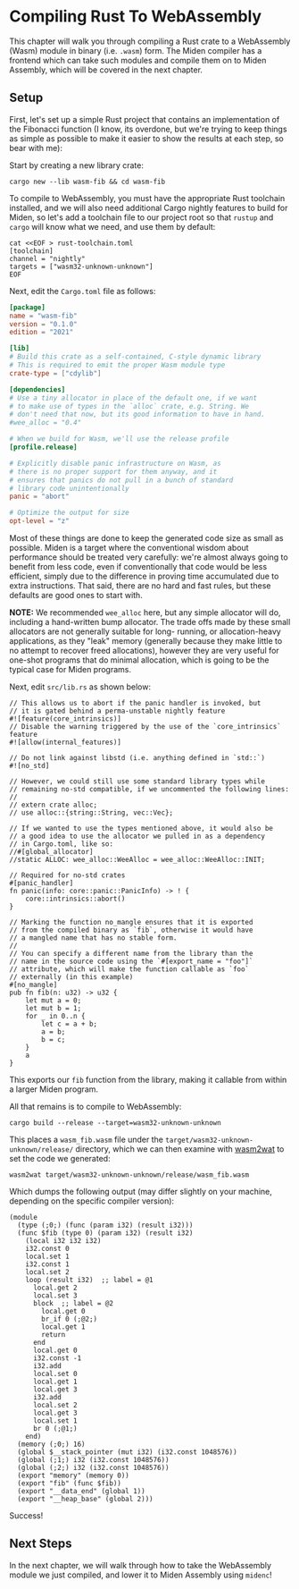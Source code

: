 # Compiling Rust To WebAssembly

This chapter will walk you through compiling a Rust crate to a WebAssembly (Wasm) module
in binary (i.e. `.wasm`) form. The Miden compiler has a frontend which can take such
modules and compile them on to Miden Assembly, which will be covered in the next chapter.

## Setup

First, let's set up a simple Rust project that contains an implementation of the Fibonacci
function (I know, its overdone, but we're trying to keep things as simple as possible to 
make it easier to show the results at each step, so bear with me):

Start by creating a new library crate:

    cargo new --lib wasm-fib && cd wasm-fib


To compile to WebAssembly, you must have the appropriate Rust toolchain installed, and we
will also need additional Cargo nightly features to build for Miden, so let's add a toolchain
file to our project root so that `rustup` and `cargo` will know what we need, and use them by
default:

    cat <<EOF > rust-toolchain.toml
    [toolchain]
    channel = "nightly"
    targets = ["wasm32-unknown-unknown"]
    EOF

Next, edit the `Cargo.toml` file as follows:

```toml
[package]
name = "wasm-fib"
version = "0.1.0"
edition = "2021"

[lib]
# Build this crate as a self-contained, C-style dynamic library
# This is required to emit the proper Wasm module type
crate-type = ["cdylib"]

[dependencies]
# Use a tiny allocator in place of the default one, if we want
# to make use of types in the `alloc` crate, e.g. String. We
# don't need that now, but its good information to have in hand.
#wee_alloc = "0.4"

# When we build for Wasm, we'll use the release profile
[profile.release]

# Explicitly disable panic infrastructure on Wasm, as
# there is no proper support for them anyway, and it
# ensures that panics do not pull in a bunch of standard
# library code unintentionally
panic = "abort"

# Optimize the output for size
opt-level = "z"
```

Most of these things are done to keep the generated code size as small as possible. Miden is a target 
where the conventional wisdom about performance should be treated very carefully: we're almost always 
going to benefit from less code, even if conventionally that code would be less efficient, simply due 
to the difference in proving time accumulated due to extra instructions. That said, there are no hard 
and fast rules, but these defaults are good ones to start with.

**NOTE:** We recommended `wee_alloc` here, but any simple allocator will do, including a hand-written
bump allocator. The trade offs made by these small allocators are not generally suitable for long-
running, or allocation-heavy applications, as they "leak" memory (generally because they make little
to no attempt to recover freed allocations), however they are very useful for one-shot programs that 
do minimal allocation, which is going to be the typical case for Miden programs.

Next, edit `src/lib.rs` as shown below:

```rust,noplayground
// This allows us to abort if the panic handler is invoked, but
// it is gated behind a perma-unstable nightly feature
#![feature(core_intrinsics)]
// Disable the warning triggered by the use of the `core_intrinsics` feature
#![allow(internal_features)]

// Do not link against libstd (i.e. anything defined in `std::`)
#![no_std]

// However, we could still use some standard library types while 
// remaining no-std compatible, if we uncommented the following lines:
//
// extern crate alloc;
// use alloc::{string::String, vec::Vec};

// If we wanted to use the types mentioned above, it would also be
// a good idea to use the allocator we pulled in as a dependency
// in Cargo.toml, like so:
//#[global_allocator]
//static ALLOC: wee_alloc::WeeAlloc = wee_alloc::WeeAlloc::INIT;

// Required for no-std crates
#[panic_handler]
fn panic(info: core::panic::PanicInfo) -> ! {
    core::intrinsics::abort()
}

// Marking the function no_mangle ensures that it is exported
// from the compiled binary as `fib`, otherwise it would have
// a mangled name that has no stable form.
//
// You can specify a different name from the library than the
// name in the source code using the `#[export_name = "foo"]`
// attribute, which will make the function callable as `foo`
// externally (in this example)
#[no_mangle]
pub fn fib(n: u32) -> u32 {
    let mut a = 0;
    let mut b = 1;
    for _ in 0..n {
        let c = a + b;
        a = b;
        b = c;
    }
    a
}
```

This exports our `fib` function from the library, making it callable from within a larger Miden program.

All that remains is to compile to WebAssembly:

    cargo build --release --target=wasm32-unknown-unknown

This places a `wasm_fib.wasm` file under the `target/wasm32-unknown-unknown/release/` directory, which
we can then examine with [wasm2wat](https://github.com/WebAssembly/wabt) to set the code we generated:

    wasm2wat target/wasm32-unknown-unknown/release/wasm_fib.wasm
    
Which dumps the following output (may differ slightly on your machine, depending on the specific compiler version):

```wat
(module
  (type (;0;) (func (param i32) (result i32)))
  (func $fib (type 0) (param i32) (result i32)
    (local i32 i32 i32)
    i32.const 0
    local.set 1
    i32.const 1
    local.set 2
    loop (result i32)  ;; label = @1
      local.get 2
      local.set 3
      block  ;; label = @2
        local.get 0
        br_if 0 (;@2;)
        local.get 1
        return
      end
      local.get 0
      i32.const -1
      i32.add
      local.set 0
      local.get 1
      local.get 3
      i32.add
      local.set 2
      local.get 3
      local.set 1
      br 0 (;@1;)
    end)
  (memory (;0;) 16)
  (global $__stack_pointer (mut i32) (i32.const 1048576))
  (global (;1;) i32 (i32.const 1048576))
  (global (;2;) i32 (i32.const 1048576))
  (export "memory" (memory 0))
  (export "fib" (func $fib))
  (export "__data_end" (global 1))
  (export "__heap_base" (global 2)))
```

Success!

## Next Steps

In the next chapter, we will walk through how to take the WebAssembly module we just compiled, and lower
it to Miden Assembly using `midenc`!
